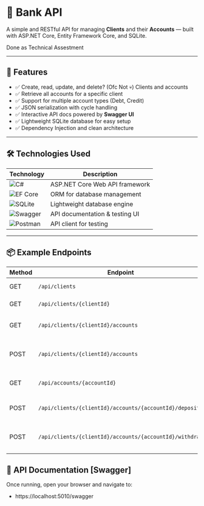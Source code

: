 # 🏦 Bank API

A simple and RESTful API for managing **Clients** and their **Accounts** — built with ASP.NET Core, Entity Framework Core, and SQLite.

Done as Technical Assestment 

---

## 🚀 Features

- ✅ Create, read, update, and delete? (Ofc Not 💀) Clients and accounts  
- ✅ Retrieve all accounts for a specific client  
- ✅ Support for multiple account types (Debt, Credit)  
- ✅ JSON serialization with cycle handling  
- ✅ Interactive API docs powered by **Swagger UI**  
- ✅ Lightweight SQLite database for easy setup  
- ✅ Dependency Injection and clean architecture  

---

## 🛠️ Technologies Used

| Technology          | Description                           |
|---------------------|-------------------------------------|
| ![C#](https://img.shields.io/badge/-C%23-239120?logo=csharp&logoColor=white) | ASP.NET Core Web API framework      |
| ![EF Core](https://img.shields.io/badge/-Entity_Framework_Core-512BD4?logo=dotnet&logoColor=white) | ORM for database management         |
| ![SQLite](https://img.shields.io/badge/-SQLite-003B57?logo=sqlite&logoColor=white)       | Lightweight database engine         |
| ![Swagger](https://img.shields.io/badge/-Swagger-85EA2D?logo=swagger&logoColor=black)     | API documentation & testing UI      |
| ![Postman](https://img.shields.io/badge/-Postman-FF6C37?logo=postman&logoColor=white)     | API client for testing              |

---

## 📦 Example Endpoints

| Method | Endpoint                                 | Description                          |
| ------ | --------------------------------------- | ---------------------------------- |
| GET    | `/api/clients`                          | List all clients                   |
| GET    | `/api/clients/{clientId}`               | Get a client by ID                 |
| GET    | `/api/clients/{clientId}/accounts`     | List all accounts for a client     |
| POST   | `/api/clients/{clientId}/accounts`     | Create a new account for a client  |
| GET    | `/api/accounts/{accountId}`             | Get account by ID                  |
| POST   | `/api/clients/{clientId}/accounts/{accountId}/deposit`  | Deposit money into an account      |
| POST   | `/api/clients/{clientId}/accounts/{accountId}/withdraw` | Withdraw money from an account     |


## 📝 API Documentation [Swagger]
Once running, open your browser and navigate to:


- https://localhost:5010/swagger

